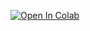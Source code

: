 [![Open In Colab](https://colab.research.google.com/assets/colab-badge.svg)](https://colab.research.google.com/github/MarkSchmidty/ChatGLM-6B-Int4-Web-Demo/blob/main/ChatGLM-6B_int4_Web_Demo.ipynb)
